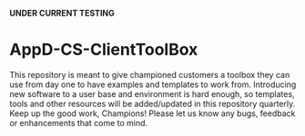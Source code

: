 ******UNDER CURRENT TESTING******
# AppD-CS-ClientToolBox
This repository is meant to give championed customers a toolbox they can use from day one to have examples and templates to work from. Introducing new software to a user base and environment is hard enough, so templates, tools and other resources will be added/updated in this repository quarterly. Keep up the good work, Champions! Please let us know any bugs, feedback or enhancements that come to mind.
